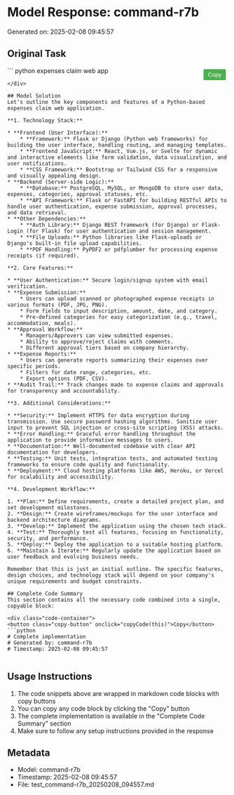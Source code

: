 # Model Response: command-r7b
Generated on: 2025-02-08 09:45:57


<style>
.copy-button {
    position: absolute;
    top: 5px;
    right: 5px;
    padding: 5px 10px;
    background-color: #4CAF50;
    color: white;
    border: none;
    border-radius: 3px;
    cursor: pointer;
    z-index: 1;
}
.code-container {
    position: relative;
    margin: 10px 0;
}
.copy-button:hover {
    background-color: #45a049;
}
.copy-button:active {
    background-color: #3d8b40;
}
</style>

<script>
function copyCode(buttonElement) {
    const codeBlock = buttonElement.parentElement.querySelector('code');
    const range = document.createRange();
    range.selectNode(codeBlock);
    window.getSelection().removeAllRanges();
    window.getSelection().addRange(range);
    try {
        document.execCommand('copy');
        buttonElement.textContent = 'Copied!';
        setTimeout(() => {
            buttonElement.textContent = 'Copy';
        }, 2000);
    } catch(e) {
        console.error('Failed to copy text:', e);
        buttonElement.textContent = 'Failed to copy';
    }
    window.getSelection().removeAllRanges();
}
</script>


## Original Task
<div class="code-container">
<button class="copy-button" onclick="copyCode(this)">Copy</button>
```
python expenses claim web app

```
</div>

## Model Solution
Let's outline the key components and features of a Python-based expenses claim web application.

**1. Technology Stack:**

* **Frontend (User Interface):**
    * **Framework:** Flask or Django (Python web frameworks) for building the user interface, handling routing, and managing templates.
    * **Frontend JavaScript:** React, Vue.js, or Svelte for dynamic and interactive elements like form validation, data visualization, and user notifications.
    * **CSS Framework:** Bootstrap or Tailwind CSS for a responsive and visually appealing design.
* **Backend (Server-side Logic):**
    * **Database:** PostgreSQL, MySQL, or MongoDB to store user data, expenses, categories, approval statuses, etc.
    * **API Framework:** Flask or FastAPI for building RESTful APIs to handle user authentication, expense submission, approval processes, and data retrieval.
* **Other Dependencies:**
    * **Auth Library:** Django REST framework (for Django) or Flask-Login (for Flask) for user authentication and session management.
    * **File Uploads:** Python libraries like Flask-uploads or Django's built-in file upload capabilities.
    * **PDF Handling:** PyPDF2 or pdfplumber for processing expense receipts (if required).

**2. Core Features:**

* **User Authentication:** Secure login/signup system with email verification.
* **Expense Submission:**
    * Users can upload scanned or photographed expense receipts in various formats (PDF, JPG, PNG).
    * Form fields to input description, amount, date, and category.
    * Pre-defined categories for easy categorization (e.g., travel, accommodation, meals).
* **Approval Workflow:**
    * Managers/Approvers can view submitted expenses.
    * Ability to approve/reject claims with comments.
    * Different approval tiers based on company hierarchy.
* **Expense Reports:**
    * Users can generate reports summarizing their expenses over specific periods.
    * Filters for date range, categories, etc.
    * Export options (PDF, CSV).
* **Audit Trail:** Track changes made to expense claims and approvals for transparency and accountability.

**3. Additional Considerations:**

* **Security:** Implement HTTPS for data encryption during transmission. Use secure password hashing algorithms. Sanitize user input to prevent SQL injection or cross-site scripting (XSS) attacks.
* **Error Handling:** Graceful error handling throughout the application to provide informative messages to users.
* **Documentation:** Well-documented codebase with clear API documentation for developers.
* **Testing:** Unit tests, integration tests, and automated testing frameworks to ensure code quality and functionality.
* **Deployment:** Cloud hosting platforms like AWS, Heroku, or Vercel for scalability and accessibility.

**4. Development Workflow:**

1. **Plan:** Define requirements, create a detailed project plan, and set development milestones.
2. **Design:** Create wireframes/mockups for the user interface and backend architecture diagrams.
3. **Develop:** Implement the application using the chosen tech stack.
4. **Test:** Thoroughly test all features, focusing on functionality, security, and performance.
5. **Deploy:** Deploy the application to a suitable hosting platform.
6. **Maintain & Iterate:** Regularly update the application based on user feedback and evolving business needs.

Remember that this is just an initial outline. The specific features, design choices, and technology stack will depend on your company's unique requirements and budget constraints.

## Complete Code Summary
This section contains all the necessary code combined into a single, copyable block:

<div class="code-container">
<button class="copy-button" onclick="copyCode(this)">Copy</button>
```python
# Complete implementation
# Generated by: command-r7b
# Timestamp: 2025-02-08 09:45:57


```
</div>

## Usage Instructions
1. The code snippets above are wrapped in markdown code blocks with copy buttons
2. You can copy any code block by clicking the "Copy" button
3. The complete implementation is available in the "Complete Code Summary" section
4. Make sure to follow any setup instructions provided in the response

## Metadata
- Model: command-r7b
- Timestamp: 2025-02-08 09:45:57
- File: test_command-r7b_20250208_094557.md
